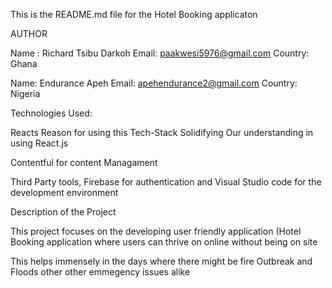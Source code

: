 This is the README.md file for the Hotel Booking applicaton

AUTHOR

Name : Richard Tsibu Darkoh Email: paakwesi5976@gmail.com Country: Ghana

Name: Endurance Apeh Email: apehendurance2@gmail.com Country: Nigeria

Technologies Used:

Reacts Reason for using this Tech-Stack Solidifying Our understanding in using React.js

Contentful for content Managament

Third Party tools, Firebase for authentication and Visual Studio code for the development environment

Description of the Project

This project focuses on the developing user friendly application (Hotel Booking application where users can thrive on online without being on site

This helps immensely in the days where there might be fire Outbreak and Floods other other emmegency issues alike

